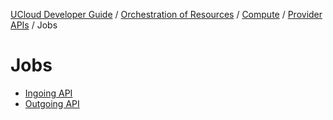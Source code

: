 [UCloud Developer Guide](/docs/developer-guide/README.md) / [Orchestration of Resources](/docs/developer-guide/orchestration/README.md) / [Compute](/docs/developer-guide/orchestration/compute/README.md) / [Provider APIs](/docs/developer-guide/orchestration/compute/providers/README.md) / Jobs
# Jobs

 - [Ingoing API](/docs/developer-guide/orchestration/compute/providers/jobs/ingoing.md)
 - [Outgoing API](/docs/developer-guide/orchestration/compute/providers/jobs/outgoing.md)
